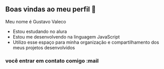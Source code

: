 ## Boas vindas ao meu perfil 💙

Meu nome é Gustavo Valeco

- Estou estudando no alura
- Estou me desenvolvendo na linguagem JavaScript
- Utilizo esse espaço para minha organização e compartilhamento dos meus projetos desenvolvidos
 
 ### você entrar em contato comigo :mail
